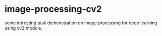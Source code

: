 # image-processing-cv2
some intresting task demonstration on image processing for deep learning using cv2 module.
